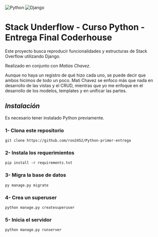 ![Python](https://img.shields.io/badge/python-3670A0?style=for-the-badge&logo=python&logoColor=ffdd54)
![Django](https://img.shields.io/badge/django-%23092E20.svg?style=for-the-badge&logo=django&logoColor=white)

# Stack Underflow - Curso Python - Entrega Final Coderhouse

Este proyecto busca reproducir funcionalidades y estructuras de Stack Overflow utilizando Django.

Realizado en conjunto con *Matias Chavez.*

Aunque no haya un registro de qué hizo cada uno, se puede decir que ambos hicimos de todo un poco. Mati Chavez se enfoco más que nada en desarrollo de las vistas y el CRUD, mientras que yo me enfoque en el desarrollo de los modelos, templates y en unificar las partes.

## *Instalación*

Es necesario tener instalado Python previamente.

### 1- Clona este repositorio

`git clone https://github.com/ron2452/Python-primer-entrega`

### 2- Instala los requerimientos

`pip install -r requirements.txt`

### 3- Migra la base de datos

`py manage.py migrate`

### 4- Crea un superuser

`python manage.py createsuperuser`

### 5- Inicia el servidor

`python manage.py runserver`
